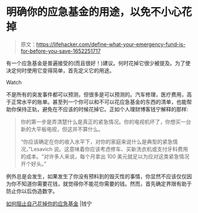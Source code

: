# 明确你的应急基金的用途，以免不小心花掉

> 原文：<https://lifehacker.com/define-what-your-emergency-fund-is-for-before-you-save-1652251717>

有一个应急基金是普遍接受的(而且很好！)建议。何时花掉它很少被提及。为了使决定何时使用它变得简单，首先定义它的用途。

Watch

不是所有的突发事件都可以预测，但很多是可以预测的。汽车修理，医疗费用，高于正常水平的账单。甚至列一个你可以和不可以花应急基金的东西的清单，也能帮助你保持正轨，避免在不应该的时候花掉它。正如个人理财博客钱宁解释的那样:

> 你的第一步是弄清楚什么是真正的紧急情况。你的电视机坏了，你想买一台新的大平板电视，但这并不算什么。
> 
> “你应该确定在你的收入水平下，对你的家庭来说什么是典型的紧急情况，”Lesavich 说。这意味着你应该考虑修车、买新洗衣机或支付牙科费用的成本。“对许多人来说，每个月拿出 100 美元就足以为应对这类紧急情况开个好头。”

例外总是会发生，如果发生了你没有预料到的毁灭性的事情，你显然不应该仅仅因为你不知道你需要花钱，就觉得你不能花你需要的钱。然而，首先确定界限有助于防止你以后伪造数字。

[如何阻止自己花掉你的应急基金](http://moneyning.com/budgeting/how-to-stop-spending-your-emergency-fund/) |钱宁